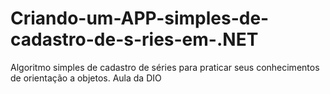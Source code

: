 # Criando-um-APP-simples-de-cadastro-de-s-ries-em-.NET
Algoritmo simples de cadastro de séries para praticar seus conhecimentos de orientação a objetos. Aula da DIO
